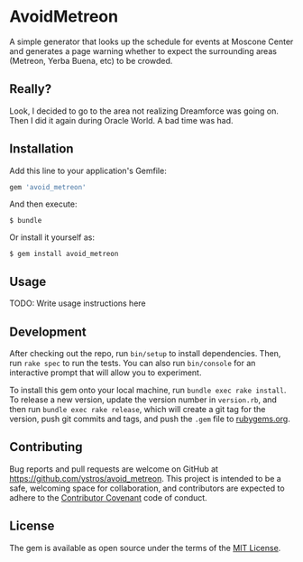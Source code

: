 # AvoidMetreon

A simple generator that looks up the schedule for events at Moscone Center and
generates a page warning whether to expect the surrounding areas (Metreon,
Yerba Buena, etc) to be crowded.

## Really?

Look, I decided to go to the area not realizing Dreamforce was going on. Then
I did it again during Oracle World. A bad time was had.

## Installation

Add this line to your application's Gemfile:

```ruby
gem 'avoid_metreon'
```

And then execute:

    $ bundle

Or install it yourself as:

    $ gem install avoid_metreon

## Usage

TODO: Write usage instructions here

## Development

After checking out the repo, run `bin/setup` to install dependencies. Then, run `rake spec` to run the tests. You can also run `bin/console` for an interactive prompt that will allow you to experiment.

To install this gem onto your local machine, run `bundle exec rake install`. To release a new version, update the version number in `version.rb`, and then run `bundle exec rake release`, which will create a git tag for the version, push git commits and tags, and push the `.gem` file to [rubygems.org](https://rubygems.org).

## Contributing

Bug reports and pull requests are welcome on GitHub at https://github.com/ystros/avoid_metreon. This project is intended to be a safe, welcoming space for collaboration, and contributors are expected to adhere to the [Contributor Covenant](http://contributor-covenant.org) code of conduct.


## License

The gem is available as open source under the terms of the [MIT License](http://opensource.org/licenses/MIT).
